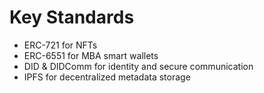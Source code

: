 # Key Standards

* ERC-721 for NFTs
* ERC-6551 for MBA smart wallets
* DID & DIDComm for identity and secure communication
* IPFS for decentralized metadata storage
